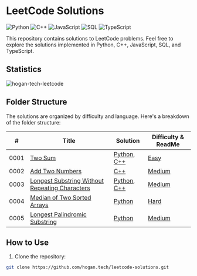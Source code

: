 # LeetCode Solutions

![Python](https://img.shields.io/badge/language-Python-blue.svg)
![C++](https://img.shields.io/badge/language-C++-orange.svg)
![JavaScript](https://img.shields.io/badge/language-JavaScript-yellow.svg)
![SQL](https://img.shields.io/badge/language-SQL-lightgrey.svg)
![TypeScript](https://img.shields.io/badge/language-TypeScript-blue.svg)


This repository contains solutions to LeetCode problems. 
Feel free to explore the solutions implemented in Python, C++, JavaScript, SQL, and TypeScript.

## Statistics

<img src="https://leetcard.jacoblin.cool/hogantech" alt="hogan-tech-leetcode" />

## Folder Structure

The solutions are organized by difficulty and language. Here's a breakdown of the folder structure:

| # | Title | Solution  | Difficulty & ReadMe |
|---| ----- | --------  | ---------- |
|0001|[Two Sum](https://leetcode.com/problems/two-sum/) | [Python](./0001-two-sum/0001-two-sum.py), [C++](./0001-two-sum/0001-two-sum.cpp)| [Easy](./0001-two-sum/README.md)|
|0002|[Add Two Numbers](https://leetcode.com/problems/add-two-numbers/) | [C++](./0002-add-two-numbers/0002-add-two-numbers.cpp)| [Medium](./0002-add-two-numbers/README.md) |
|0003|[Longest Substring Without Repeating Characters](https://leetcode.com/problems/longest-substring-without-repeating-characters/) | [Python](./0003-longest-substring-without-repeating-characters/0003-longest-substring-without-repeating-characters.py), [C++](./0003-longest-substring-without-repeating-characters/0003-longest-substring-without-repeating-characters.cpp)| [Medium](./0003-longest-substring-without-repeating-characters/README.md) |
|0004|[Median of Two Sorted Arrays](https://leetcode.com/problems/median-of-two-sorted-arrays/) | [Python](./0004-median-of-two-sorted-arrays/0004-median-of-two-sorted-arrays.py) | [Hard](./0004-median-of-two-sorted-arrays/README.md)|
|0005|[Longest Palindromic Substring](https://leetcode.com/problems/longest-palindromic-substring/) | [Python](./0005-longest-palindromic-substring/0005-longest-palindromic-substring.py) | [Medium](./0005-longest-palindromic-substring/README.md) |





## How to Use

1. Clone the repository:

```bash
git clone https://github.com/hogan.tech/leetcode-solutions.git
